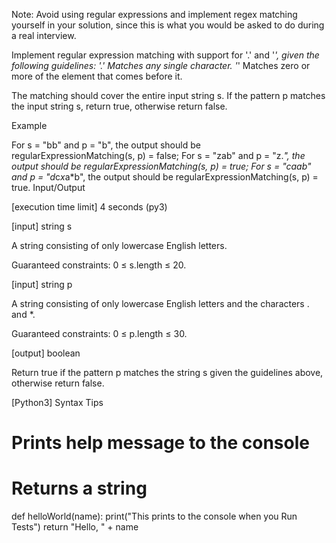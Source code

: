 Note: Avoid using regular expressions and implement regex matching yourself in your solution, since this is what you would be asked to do during a real interview.

Implement regular expression matching with support for '.' and '*', given the following guidelines:
'.' Matches any single character.
'*' Matches zero or more of the element that comes before it.

The matching should cover the entire input string s. If the pattern p matches the input string s, return true, otherwise return false.

Example

For s = "bb" and p = "b", the output should be
regularExpressionMatching(s, p) = false;
For s = "zab" and p = "z.*", the output should be
regularExpressionMatching(s, p) = true;
For s = "caab" and p = "d*c*x*a*b", the output should be
regularExpressionMatching(s, p) = true.
Input/Output

[execution time limit] 4 seconds (py3)

[input] string s

A string consisting of only lowercase English letters.

Guaranteed constraints:
0 ≤ s.length ≤ 20.

[input] string p

A string consisting of only lowercase English letters and the characters . and *.

Guaranteed constraints:
0 ≤ p.length ≤ 30.

[output] boolean

Return true if the pattern p matches the string s given the guidelines above, otherwise return false.

[Python3] Syntax Tips

# Prints help message to the console
# Returns a string
def helloWorld(name):
    print("This prints to the console when you Run Tests")
    return "Hello, " + name
